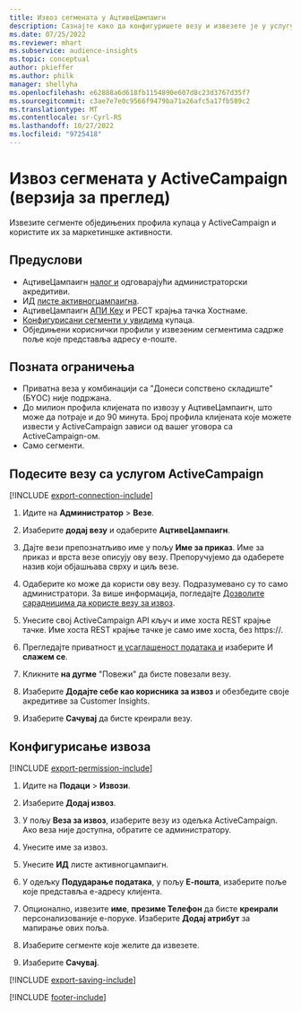 ```yaml
---
title: Извоз сегмената у АцтивеЦампаигн
description: Сазнајте како да конфигуришете везу и извезете је у услугу ActiveCampaign.
ms.date: 07/25/2022
ms.reviewer: mhart
ms.subservice: audience-insights
ms.topic: conceptual
author: pkieffer
ms.author: philk
manager: shellyha
ms.openlocfilehash: e62888a6d618fb1154890e607d8c23d3767d35f7
ms.sourcegitcommit: c3ae7e7e0c9566f9479ba71a26afc5a17fb589c2
ms.translationtype: MT
ms.contentlocale: sr-Cyrl-RS
ms.lasthandoff: 10/27/2022
ms.locfileid: "9725418"
---
```

# <a name="export-segments-to-activecampaign-preview"></a>Извоз сегмената у ActiveCampaign (верзија за преглед)

Извезите сегменте обједињених профила купаца у ActiveCampaign и користите их за маркетиншке активности.

## <a name="prerequisites"></a>Предуслови

- АцтивеЦампаигн [налог и](https://www.activecampaign.com/) одговарајући администраторски акредитиви.
- ИД [листе активногцампаигна](https://help.activecampaign.com/hc/articles/360000030559-How-to-create-a-list-in-ActiveCampaign).
- АцтивеЦампаигн [АПИ Кеy](https://help.activecampaign.com/hc/articles/207317590-Getting-started-with-the-API#how-to-obtain-your-activecampaign-api-url-and-key) и РЕСТ крајња тачка Хостнаме.
- [Конфигурисани сегменти у увидима](segments.md) купаца.
- Обједињени кориснички профили у извезеним сегментима садрже поље које представља адресу е-поште.

## <a name="known-limitations"></a>Позната ограничења

- Приватна веза у комбинацији са "Донеси сопствено складиште" (БYОС) није подржана.
- До милион профила клијената по извозу у АцтивеЦампаигн, што може да потраје и до 90 минута. Број профила клијената које можете извести у ActiveCampaign зависи од вашег уговора са ActiveCampaign-ом.
- Само сегменти.

## <a name="set-up-connection-to-activecampaign"></a>Подесите везу са услугом ActiveCampaign

[!INCLUDE [export-connection-include](includes/export-connection-admn.md)]

1. Идите на **Администратор** > **Везе**.

1. Изаберите **додај везу** и одаберите **АцтивеЦампаигн**.

1. Дајте вези препознатљиво име у пољу **Име за приказ**. Име за приказ и врста везе описују ову везу. Препоручујемо да одаберете назив који објашњава сврху и циљ везе.

1. Одаберите ко може да користи ову везу. Подразумевано су то само администратори. За више информација, погледајте [Дозволите сарадницима да користе везу за извоз](connections.md#allow-contributors-to-use-a-connection-for-exports).

1. Унесите свој ActiveCampaign API кључ и име хоста REST крајње тачке. Име хоста REST крајње тачке је само име хоста, без https://.

1. Прегледајте приватност [и усаглашеност података и](connections.md#data-privacy-and-compliance) изаберите И **слажем се**.

1. Кликните **на дугме** "Повежи" да бисте повезали везу.

1. Изаберите **Додајте себе као корисника за извоз** и обезбедите своје акредитиве за Customer Insights.

1. Изаберите **Сачувај** да бисте креирали везу.

## <a name="configure-an-export"></a>Конфигурисање извоза

[!INCLUDE [export-permission-include](includes/export-permission.md)]

1. Идите на **Подаци** > **Извози**.

1. Изаберите **Додај извоз**.

1. У пољу **Веза за извоз**, изаберите везу из одељка ActiveCampaign. Ако веза није доступна, обратите се администратору.

1. Унесите име за извоз.

1. Унесите **ИД** листе активногцампаигн.

1. У одељку **Подударање података**, у пољу **Е-пошта**, изаберите поље које представља е-адресу клијента.

1. Опционално, извезите **име**, **презиме Телефон** да бисте **креирали** персонализованије е-поруке. Изаберите **Додај атрибут** за мапирање ових поља.

1. Изаберите сегменте које желите да извезете.

1. Изаберите **Сачувај**.

[!INCLUDE [export-saving-include](includes/export-saving.md)]

[!INCLUDE [footer-include](includes/footer-banner.md)]
